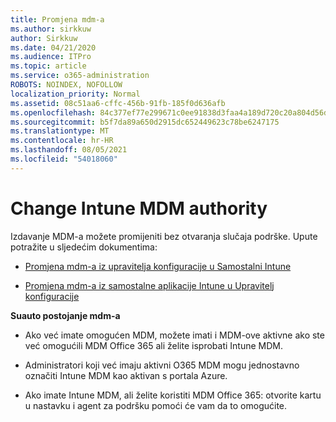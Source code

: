 ```yaml
---
title: Promjena mdm-a
ms.author: sirkkuw
author: Sirkkuw
ms.date: 04/21/2020
ms.audience: ITPro
ms.topic: article
ms.service: o365-administration
ROBOTS: NOINDEX, NOFOLLOW
localization_priority: Normal
ms.assetid: 08c51aa6-cffc-456b-91fb-185f0d636afb
ms.openlocfilehash: 84c377ef77e299671c0ee91838d3faa4a189d720c20a804d56d3323823b701c2
ms.sourcegitcommit: b5f7da89a650d2915dc652449623c78be6247175
ms.translationtype: MT
ms.contentlocale: hr-HR
ms.lasthandoff: 08/05/2021
ms.locfileid: "54018060"
---
```

# <a name="change-intune-mdm-authority"></a>Change Intune MDM authority

Izdavanje MDM-a možete promijeniti bez otvaranja slučaja podrške. Upute potražite u sljedećim dokumentima:
  
- [Promjena mdm-a iz upravitelja konfiguracije u Samostalni Intune](https://docs.microsoft.com/configmgr/mdm/deploy-use/migrate-change-mdm-authority)
    
- [Promjena mdm-a iz samostalne aplikacije Intune u Upravitelj konfiguracije](https://docs.microsoft.com/configmgr/mdm/deploy-use/change-mdm-authority)
    
 **Suauto postojanje mdm-a**
  
- Ako već imate omogućen MDM, možete imati i MDM-ove aktivne ako ste već omogućili MDM Office 365 ali želite isprobati Intune MDM.
    
- Administratori koji već imaju aktivni O365 MDM mogu jednostavno označiti Intune MDM kao aktivan s portala Azure.
    
- Ako imate Intune MDM, ali želite koristiti MDM Office 365: otvorite kartu u nastavku i agent za podršku pomoći će vam da to omogućite.
    

